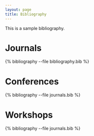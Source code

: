 ```yaml
---
layout: page
title: Bibliography
---
```


<p class="message">
    This is a sample bibliography.
</p>


# Journals

{% bibliography --file bibliography.bib %}

# Conferences

{% bibliography --file journals.bib %}

# Workshops

{% bibliography --file journals.bib %}

